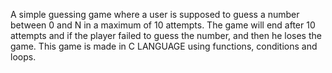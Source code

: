  A simple guessing game where a user is supposed to guess a number between 0 and N in a maximum of 10 attempts. The game will end after 10 attempts and if the player  failed to guess the number, and then he loses the game.
 This game is made in C LANGUAGE using functions, conditions and loops.
